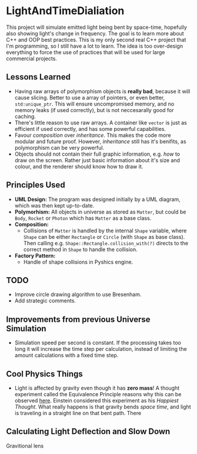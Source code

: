 # LightAndTimeDialiation
This project will simulate emitted light being bent by space-time, hopefully also showing light's change in frequency. The goal is to learn more about C++ and OOP best practices. This is my only second real C++ project that I'm programming, so I still have a lot to learn. The idea is too over-design everything to force the use of practices that will be used for large commercial projects.


## Lessons Learned
- Having raw arrays of polymorphism objects is **really bad**, because it will cause slicing. Better to use a array of pointers, or even better, `std:unique_ptr`. This will ensure uncompromised memory, and no memory leaks (if used correctly), but is not neccesarally good for caching.
- There's little reason to use raw arrays. A container like `vector` is just as efficient if used correctly, and has some powerful capabilities.
- Favour *composition* over *inheritance*. This makes the code more modular and future proof. However, *inheritance* still has it's benifits, as polymorphism can be very powerful.
- Objects should not contain their full graphic information, e.g. *how* to draw on the screen. Rather just basic information about it's size and colour, and the renderer should know how to draw it.


## Principles Used
- **UML Design:** The program was designed initially by a UML diagram, which was then kept up-to-date.
- **Polymorhism:** All objects in universe as stored as `Matter`, but could be `Body`, `Rocket` or `Photon` which has `Matter` as a base class.
- **Composition:**
  - Collisions of `Matter` is handled by the internal `Shape` variable, where `Shape` can be either `Rectangle` or `Circle` (with `Shape` as base class). Then calling e.g. `Shape::Rectangle.collision_with(?)` directs to the correct method in `Shape` to handle the collision.
- **Factory Pattern:**
  - Handle of shape collisions in Pyshics engine.

## TODO
- Improve circle drawing algorithm to use Bresenham.
- Add strategic comments.

## Improvements from previous Universe Simulation
- Simulation speed per second is constant. If the processing takes too long it will increase the time step per calculation, instead of limiting the amount calculations with a fixed time step.

## Cool Physics Things
- Light is affected by gravity even though it has **zero mass**! A thought experiment called the Equivalence Principle reasons why this can be observed [here](https://astronomy.stackexchange.com/questions/29122/if-light-has-no-mass-why-is-it-affected-by-gravity). Einstein considered this experiment as his *Happiest Thought*. What really happens is that gravity bends *space time*, and light is traveling in a straight line on that bent path. There


## Calculating Light Deflection and Slow Down
Gravitional lens
